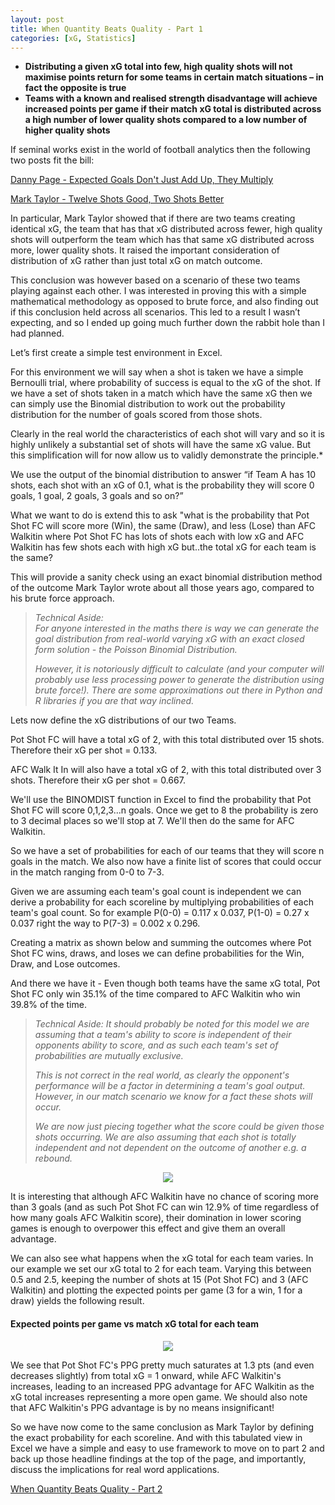 ```yaml
---
layout: post
title: When Quantity Beats Quality - Part 1
categories: [xG, Statistics]
---
```


-  **Distributing a given xG total into few, high quality shots will not maximise points return for some teams in certain match situations – in fact the opposite is true**
-  **Teams with a known and realised strength disadvantage will achieve increased points per game if their match xG total is distributed across a high number of lower quality shots compared to a low number of higher quality shots**

If seminal works exist in the world of football analytics then the following two posts fit the bill:

[Danny Page - Expected Goals Don't Just Add Up, They Multiply](https://medium.com/@dannypage/expected-goals-just-don-t-add-up-they-also-multiply-1dfd9b52c7d0)

[Mark Taylor - Twelve Shots Good, Two Shots Better](http://thepowerofgoals.blogspot.com/2014/02/twelve-shots-good-two-shots-better.html)

In particular, Mark Taylor showed that if there are two teams creating identical xG, the team that has that xG distributed across fewer, high quality shots will outperform the team which has that same xG distributed across more, lower quality shots. It raised the important consideration of distribution of xG rather than just total xG on match outcome.

This conclusion was however based on a scenario of these two teams playing against each other. I was interested in proving this with a simple mathematical methodology as opposed to brute force, and also finding out if this conclusion held across all scenarios. This led to a result I wasn’t expecting, and so I ended up going much further down the rabbit hole than I had planned. 

Let’s first create a simple test environment in Excel.

For this environment we will say when a shot is taken we have a simple Bernoulli trial, where probability of success is equal to the xG of the shot. If we have a set of shots taken in a match which have the same xG then we can simply use the Binomial distribution to work out the probability distribution for the number of goals scored from those shots.

Clearly in the real world the characteristics of each shot will vary and so it is highly unlikely a substantial set of shots will have the same xG value. But this simplification will for now allow us to validly demonstrate the principle.*

We use the output of the binomial distribution to answer “if Team A has 10 shots, each shot with an xG of 0.1, what is the probability they will score 0 goals, 1 goal, 2 goals, 3 goals and so on?”

What we want to do is extend this to ask "what is the probability that Pot Shot FC will score more (Win), the same (Draw), and less (Lose) than AFC Walkitin where Pot Shot FC has lots of shots each with low xG and AFC Walkitin has few shots each with high xG  but..the total xG for each team is the same?

This will provide a sanity check using an exact binomial distribution method of the outcome Mark Taylor wrote about all those years ago, compared to his brute force approach.

> *Technical Aside:  
> For anyone interested in the maths there is way we can generate the goal distribution from real-world varying xG with an exact closed form solution - the Poisson Binomial Distribution.*
> 
> *However, it is notoriously difficult to calculate (and your computer will probably use less processing power to generate the distribution using brute force!). There are some approximations out there in Python and R libraries if you are that way inclined.*

Lets now define the xG distributions of our two Teams.

Pot Shot FC will have a total xG of 2, with this total distributed over 15 shots. Therefore their xG per shot = 0.133.

AFC Walk It In will also have a total xG of 2, with this total distributed over 3 shots. Therefore their xG per shot = 0.667.

We'll use the BINOMDIST function in Excel to find the probability that Pot Shot FC will score 0,1,2,3...n goals. Once we get to 8 the probability is zero to 3 decimal places so we'll stop at 7. We'll then do the same for AFC Walkitin.

So we have a set of probabilities for each of our teams that they will score n goals in the match. We also now have a finite list of scores that could occur in the match ranging from 0-0 to 7-3.

Given we are assuming each team's goal count is independent we can derive a probability for each scoreline by multiplying probabilities of each team's goal count. So for example P(0-0) = 0.117 x 0.037, P(1-0) = 0.27 x 0.037 right the way to P(7-3) = 0.002 x 0.296.

Creating a matrix as shown below and summing the outcomes where Pot Shot FC wins, draws, and loses we can define probabilities for the Win, Draw, and Lose outcomes.

And there we have it - Even though both teams have the same xG total, Pot Shot FC only win 35.1% of the time compared to AFC Walkitin who win 39.8% of the time.

> *Technical Aside:*
> *It should probably be noted for this model we are assuming that a team's ability to score is independent of their opponents ability to score, and as such each team's set of probabilities are mutually exclusive.*
> 
> *This is not correct in the real world, as clearly the opponent's performance will be a factor in determining a team's goal output. However, in our match scenario we know for a fact these shots will occur.*
> 
> *We are now just piecing together what the score could be given those shots occurring. We are also assuming that each shot is totally independent and not dependent on the outcome of another e.g. a rebound.*

<p align="center">
 <img src="https://static.wixstatic.com/media/160ff0_2965bfc45a0249a795224dfd101bdd2e~mv2.png/v1/fill/w_702,h_411,al_c,q_85,usm_0.66_1.00_0.01,enc_auto/excel.png" />
</p>

It is interesting that although AFC Walkitin have no chance of scoring more than 3 goals (and as such Pot Shot FC can win 12.9% of time regardless of how many goals AFC Walkitin score), their domination in lower scoring games is enough to overpower this effect and give them an overall advantage.

We can also see what happens when the xG total for each team varies. In our example we set our xG total to 2 for each team. Varying this between 0.5 and 2.5, keeping the number of shots at 15 (Pot Shot FC) and 3 (AFC Walkitin) and plotting the expected points per game (3 for a win, 1 for a draw) yields the following result.
#### Expected points per game vs match xG total for each team

<p align="center">
 <img src="https://static.wixstatic.com/media/160ff0_9875e9933fd34cac97fdc9b857ae6c81~mv2.png/v1/fill/w_557,h_326,al_c,q_85,usm_0.66_1.00_0.01,enc_auto/graph.png" />
</p>

We see that Pot Shot FC's PPG pretty much saturates at 1.3 pts (and even decreases slightly) from total xG = 1 onward, while AFC Walkitin's increases, leading to an increased PPG advantage for AFC Walkitin as the xG total increases representing a more open game. We should also note that AFC Walkitin's PPG advantage is by no means insignificant!

So we have now come to the same conclusion as Mark Taylor by defining the exact probability for each scoreline. And with this tabulated view in Excel we have a simple and easy to use framework to move on to part 2 and back up those headline findings at the top of the page, and importantly, discuss the implications for real word applications.


[When Quantity Beats Quality - Part 2](https://www.opengoalapp.com/quantoverqual2)
